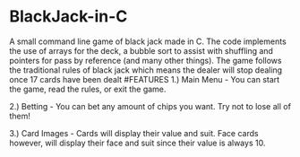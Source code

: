 # BlackJack-in-C
A small command line game of black jack made in C. The code implements the use of arrays for the deck, a bubble sort to assist with shuffling and pointers for pass by reference (and many other things). The game follows the traditional rules of black jack which means the dealer will stop dealing once 17 cards have been dealt
#FEATURES
1.) Main Menu - You can start the game, read the rules, or exit the game.

2.) Betting - You can bet any amount of chips you want. Try not to lose all of them!

3.) Card Images - Cards will display their value and suit. Face cards however, will display their face and suit since their value is always 10.
